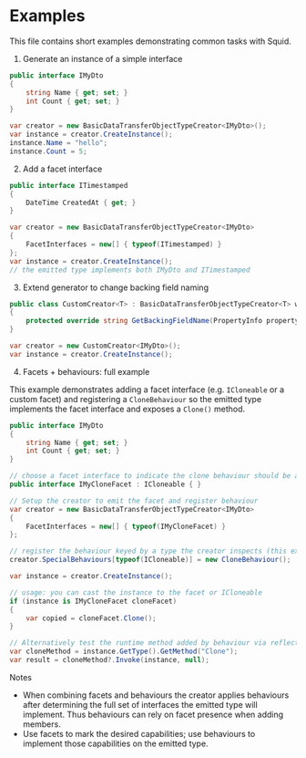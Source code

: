 # Examples

This file contains short examples demonstrating common tasks with Squid.

1) Generate an instance of a simple interface
```csharp
public interface IMyDto
{
    string Name { get; set; }
    int Count { get; set; }
}

var creator = new BasicDataTransferObjectTypeCreator<IMyDto>();
var instance = creator.CreateInstance();
instance.Name = "hello";
instance.Count = 5;
```

2) Add a facet interface
```csharp
public interface ITimestamped
{
    DateTime CreatedAt { get; }
}

var creator = new BasicDataTransferObjectTypeCreator<IMyDto>
{
    FacetInterfaces = new[] { typeof(ITimestamped) }
};
var instance = creator.CreateInstance();
// the emitted type implements both IMyDto and ITimestamped
```

3) Extend generator to change backing field naming
```csharp
public class CustomCreator<T> : BasicDataTransferObjectTypeCreator<T> where T : class
{
    protected override string GetBackingFieldName(PropertyInfo propertyInfo) => "m_" + propertyInfo.Name;
}

var creator = new CustomCreator<IMyDto>();
var instance = creator.CreateInstance();
```

4) Facets + behaviours: full example

This example demonstrates adding a facet interface (e.g. `ICloneable` or a custom facet) and registering a `CloneBehaviour` so the emitted type implements the facet interface and exposes a `Clone()` method.

```csharp
public interface IMyDto
{
    string Name { get; set; }
    int Count { get; set; }
}

// choose a facet interface to indicate the clone behaviour should be applied
public interface IMyCloneFacet : ICloneable { }

// Setup the creator to emit the facet and register behaviour
var creator = new BasicDataTransferObjectTypeCreator<IMyDto>
{
    FacetInterfaces = new[] { typeof(IMyCloneFacet) }
};

// register the behaviour keyed by a type the creator inspects (this example uses ICloneable)
creator.SpecialBehaviours[typeof(ICloneable)] = new CloneBehaviour();

var instance = creator.CreateInstance();

// usage: you can cast the instance to the facet or ICloneable
if (instance is IMyCloneFacet cloneFacet)
{
    var copied = cloneFacet.Clone();
}

// Alternatively test the runtime method added by behaviour via reflection
var cloneMethod = instance.GetType().GetMethod("Clone");
var result = cloneMethod?.Invoke(instance, null);
```

Notes
- When combining facets and behaviours the creator applies behaviours after determining the full set of interfaces the emitted type will implement. Thus behaviours can rely on facet presence when adding members.
- Use facets to mark the desired capabilities; use behaviours to implement those capabilities on the emitted type.
